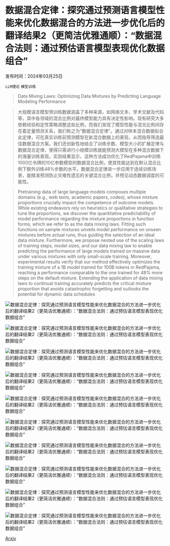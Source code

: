 # 数据混合定律：探究通过预测语言模型性能来优化数据混合的方法进一步优化后的翻译结果2（更简洁优雅通顺）：“数据混合法则：通过预估语言模型表现优化数据组合”

发布时间：2024年03月25日

`LLM理论` `模型训练`

> Data Mixing Laws: Optimizing Data Mixtures by Predicting Language Modeling Performance

> 大规模语言模型预训练数据涵盖了多种来源，如网络文本、学术文献及代码等，其中各领域的混合比例对最终模型能力具有决定性影响。现有研究大多依赖经验和定性策略调整这些比例，而我们发现了模型性能与混合比例间存在着定量预测关系，我们称之为“数据混合定律”。通过对样本混合数据拟合此定律，可在真实训练前预测模型在新混合数据上的表现，从而指导筛选最佳数据混合方案。我们还创新性地结合了训练步数、模型大小的扩展定律与数据混合定律，使得只需进行小规模训练就能预测大模型在多种混合数据下的海量训练表现。实验结果显示，这种方法成功优化了RedPajama中训练1000亿令牌的10亿参数模型的数据混合比例，使其性能达到在默认混合比例下额外训练48%步数的水平。数据混合定律进一步应用于连续训练场景，能精准预测防止灾难性遗忘的关键混合比例，并预见动态数据调度的可能性。

> Pretraining data of large language models composes multiple domains (e.g., web texts, academic papers, codes), whose mixture proportions crucially impact the competence of outcome models. While existing endeavors rely on heuristics or qualitative strategies to tune the proportions, we discover the quantitative predictability of model performance regarding the mixture proportions in function forms, which we refer to as the data mixing laws. Fitting such functions on sample mixtures unveils model performance on unseen mixtures before actual runs, thus guiding the selection of an ideal data mixture. Furthermore, we propose nested use of the scaling laws of training steps, model sizes, and our data mixing law to enable predicting the performance of large models trained on massive data under various mixtures with only small-scale training. Moreover, experimental results verify that our method effectively optimizes the training mixture of a 1B model trained for 100B tokens in RedPajama, reaching a performance comparable to the one trained for 48% more steps on the default mixture. Extending the application of data mixing laws to continual training accurately predicts the critical mixture proportion that avoids catastrophic forgetting and outlooks the potential for dynamic data schedules

![数据混合定律：探究通过预测语言模型性能来优化数据混合的方法进一步优化后的翻译结果2（更简洁优雅通顺）：“数据混合法则：通过预估语言模型表现优化数据组合”](../../../paper_images/2403.16952/x1.png)

![数据混合定律：探究通过预测语言模型性能来优化数据混合的方法进一步优化后的翻译结果2（更简洁优雅通顺）：“数据混合法则：通过预估语言模型表现优化数据组合”](../../../paper_images/2403.16952/2mix.png)

![数据混合定律：探究通过预测语言模型性能来优化数据混合的方法进一步优化后的翻译结果2（更简洁优雅通顺）：“数据混合法则：通过预估语言模型表现优化数据组合”](../../../paper_images/2403.16952/x2.png)

![数据混合定律：探究通过预测语言模型性能来优化数据混合的方法进一步优化后的翻译结果2（更简洁优雅通顺）：“数据混合法则：通过预估语言模型表现优化数据组合”](../../../paper_images/2403.16952/x3.png)

![数据混合定律：探究通过预测语言模型性能来优化数据混合的方法进一步优化后的翻译结果2（更简洁优雅通顺）：“数据混合法则：通过预估语言模型表现优化数据组合”](../../../paper_images/2403.16952/5mix_end2end.png)

![数据混合定律：探究通过预测语言模型性能来优化数据混合的方法进一步优化后的翻译结果2（更简洁优雅通顺）：“数据混合法则：通过预估语言模型表现优化数据组合”](../../../paper_images/2403.16952/optimize_loss_2.png)

![数据混合定律：探究通过预测语言模型性能来优化数据混合的方法进一步优化后的翻译结果2（更简洁优雅通顺）：“数据混合法则：通过预估语言模型表现优化数据组合”](../../../paper_images/2403.16952/predictions.png)

![数据混合定律：探究通过预测语言模型性能来优化数据混合的方法进一步优化后的翻译结果2（更简洁优雅通顺）：“数据混合法则：通过预估语言模型表现优化数据组合”](../../../paper_images/2403.16952/continue_all.png)

![数据混合定律：探究通过预测语言模型性能来优化数据混合的方法进一步优化后的翻译结果2（更简洁优雅通顺）：“数据混合法则：通过预估语言模型表现优化数据组合”](../../../paper_images/2403.16952/rankings.png)

![数据混合定律：探究通过预测语言模型性能来优化数据混合的方法进一步优化后的翻译结果2（更简洁优雅通顺）：“数据混合法则：通过预估语言模型表现优化数据组合”](../../../paper_images/2403.16952/computation_graph.png)

[Arxiv](https://arxiv.org/abs/2403.16952)